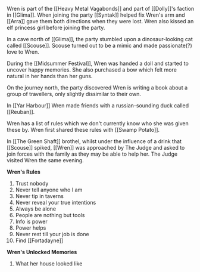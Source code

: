 Wren is part of the [[Heavy Metal Vagabonds]] and part of [[Dolly]]'s faction in [[Glima]]. When joining the party [[Syntak]] helped fix Wren's arm and [[Arra]] gave them both directions when they were lost. Wren also kissed an elf princess girl before joining the party.

In a cave north of [[Glima]], the party stumbled upon a dinosaur-looking cat called [[Scouse]]. Scouse turned out to be a mimic and made passionate(?) love to Wren. 

During the [[Midsummer Festival]], Wren was handed a doll and started to uncover happy memories. She also purchased a bow which felt more natural in her hands than her guns. 

On the journey north, the party discovered Wren is writing a book about a group of travellers, only slightly dissimilar to their own. 

In [[Yar Harbour]] Wren made friends with a russian-sounding duck called [[Reuban]].

Wren has a list of rules which we don't currently know who she was given these by. Wren first shared these rules with [[Swamp Potato]].

In [[The Green Shaft]] brothel, whilst under the influence of a drink that [[Scouse]] spiked, [[Wren]] was approached by The Judge and asked to join forces with the family as they may be able to help her. The Judge visited Wren the same evening. 

**Wren's Rules**
1. Trust nobody 
2. Never tell anyone who I am 
3. Never tip in taverns 
4. Never reveal your true intentions 
5. Always be alone 
6. People are nothing but tools
7. Info is power 
8. Power helps 
9. Never rest till your job is done 
10.  Find [[Fortadayne]]

**Wren's Unlocked Memories**
1. What her house looked like
